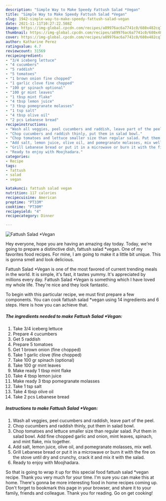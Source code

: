 ```yaml
---
description: "Simple Way to Make Speedy Fattush Salad *Vegan"
title: "Simple Way to Make Speedy Fattush Salad *Vegan"
slug: 1942-simple-way-to-make-speedy-fattush-salad-vegan
date: 2021-11-11T10:27:22.508Z
image: https://img-global.cpcdn.com/recipes/a89976ac6a7741c0/680x482cq70/fattush-salad-vegan-recipe-main-photo.jpg
thumbnail: https://img-global.cpcdn.com/recipes/a89976ac6a7741c0/680x482cq70/fattush-salad-vegan-recipe-main-photo.jpg
cover: https://img-global.cpcdn.com/recipes/a89976ac6a7741c0/680x482cq70/fattush-salad-vegan-recipe-main-photo.jpg
author: Katharine Perez
ratingvalue: 4.7
reviewcount: 31569
recipeingredient:
- "3/4 iceberg lettuce"
- "4 cucumbers"
- "5 raddish"
- "5 tomatoes"
- "1 brown onion fine chopped"
- "1 garlic clove fine chopped"
- "100 gr spinach optional"
- "100 gr mint leaves"
- "1 tbsp mint flake"
- "4 tbsp lemon juice"
- "3 tbsp pomegranate molasses"
- "1 tsp salt"
- "4 tbsp olive oil"
- "2 pcs Lebanese bread"
recipeinstructions:
- "Wash all veggies, peel cucumbers and raddish, leave part of the peel."
- "Chop cucumbers and raddish thinly, put them in salad bowl."
- "Chop tomatoes and lettuce smaller size than regular salad. Put them in salad bowl. Add fine chopped garlic and onion, mint leaves, spinach, and mint flake, mix together."
- "Add salt, lemon juice, olive oil, and pomegranate molasses, mix well."
- "Grill Lebanese bread or put it in a microwave or burn it with the fire on the stove until dry and crunchy, crack it and mix it with the salad."
- "Ready to enjoy with Moojhadara."
categories:
- Recipe
tags:
- fattush
- salad
- vegan

katakunci: fattush salad vegan 
nutrition: 117 calories
recipecuisine: American
preptime: "PT33M"
cooktime: "PT30M"
recipeyield: "4"
recipecategory: Dinner

---
```



![Fattush Salad *Vegan](https://img-global.cpcdn.com/recipes/a89976ac6a7741c0/680x482cq70/fattush-salad-vegan-recipe-main-photo.jpg)

Hey everyone, hope you are having an amazing day today. Today, we're going to prepare a distinctive dish, fattush salad *vegan. One of my favorites food recipes. For mine, I am going to make it a little bit unique. This is gonna smell and look delicious.

Fattush Salad *Vegan is one of the most favored of current trending meals in the world. It is simple, it's fast, it tastes yummy. It's appreciated by millions every day. Fattush Salad *Vegan is something which I have loved my whole life. They're nice and they look fantastic.




To begin with this particular recipe, we must first prepare a few components. You can cook fattush salad *vegan using 14 ingredients and 6 steps. Here is how you can achieve that.

<!--inarticleads1-->

##### The ingredients needed to make Fattush Salad *Vegan:

1. Take 3/4 iceberg lettuce
1. Prepare 4 cucumbers
1. Get 5 raddish
1. Prepare 5 tomatoes
1. Get 1 brown onion (fine chopped)
1. Take 1 garlic clove (fine chopped)
1. Take 100 gr spinach (optional)
1. Take 100 gr mint leaves
1. Make ready 1 tbsp mint flake
1. Take 4 tbsp lemon juice
1. Make ready 3 tbsp pomegranate molasses
1. Take 1 tsp salt
1. Take 4 tbsp olive oil
1. Take 2 pcs Lebanese bread




<!--inarticleads2-->

##### Instructions to make Fattush Salad *Vegan:

1. Wash all veggies, peel cucumbers and raddish, leave part of the peel.
1. Chop cucumbers and raddish thinly, put them in salad bowl.
1. Chop tomatoes and lettuce smaller size than regular salad. Put them in salad bowl. Add fine chopped garlic and onion, mint leaves, spinach, and mint flake, mix together.
1. Add salt, lemon juice, olive oil, and pomegranate molasses, mix well.
1. Grill Lebanese bread or put it in a microwave or burn it with the fire on the stove until dry and crunchy, crack it and mix it with the salad.
1. Ready to enjoy with Moojhadara.




So that is going to wrap it up for this special food fattush salad *vegan recipe. Thank you very much for your time. I'm sure you can make this at home. There's gonna be more interesting food in home recipes coming up. Don't forget to bookmark this page in your browser, and share it to your family, friends and colleague. Thank you for reading. Go on get cooking!
